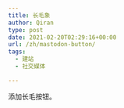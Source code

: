 ```yaml
---
title: 长毛象
author: Qiran
type: post
date: 2021-02-20T02:29:16+00:00
url: /zh/mastodon-button/
tags:
  - 建站
  - 社交媒体

---
```

添加长毛按钮。